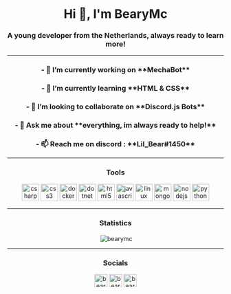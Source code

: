 <h1 align="center">Hi 👋, I'm BearyMc</h1>
<h3 align="center">A young developer from the Netherlands, always ready to learn more!</h3>

<hr>

<h3 align="center">- 🔭 I’m currently working on **MechaBot**</h3>

<h3 align="center">- 🌱 I’m currently learning **HTML & CSS**</h3>

<h3 align="center">- 👯 I’m looking to collaborate on **Discord.js Bots**</h3>

<h3 align="center">- 💬 Ask me about **everything, im always ready to help!**</h3>

<h3 align="center">- 📫 Reach me on discord : **Lil_Bear#1450**</h3>

<hr>

<h3 align="center">Tools</h3>
<p align="center"><img src="https://devicons.github.io/devicon/devicon.git/icons/csharp/csharp-original.svg" alt="csharp" width="40" height="40"/> <img src="https://devicons.github.io/devicon/devicon.git/icons/css3/css3-original-wordmark.svg" alt="css3" width="40" height="40"/> <img src="https://devicons.github.io/devicon/devicon.git/icons/docker/docker-original-wordmark.svg" alt="docker" width="40" height="40"/> <img src="https://devicons.github.io/devicon/devicon.git/icons/dot-net/dot-net-original-wordmark.svg" alt="dotnet" width="40" height="40"/> <img src="https://devicons.github.io/devicon/devicon.git/icons/html5/html5-original-wordmark.svg" alt="html5" width="40" height="40"/> <img src="https://devicons.github.io/devicon/devicon.git/icons/javascript/javascript-original.svg" alt="javascript" width="40" height="40"/> <img src="https://devicons.github.io/devicon/devicon.git/icons/linux/linux-original.svg" alt="linux" width="40" height="40"/> <img src="https://devicons.github.io/devicon/devicon.git/icons/mongodb/mongodb-original-wordmark.svg" alt="mongodb" width="40" height="40"/> <img src="https://devicons.github.io/devicon/devicon.git/icons/nodejs/nodejs-original-wordmark.svg" alt="nodejs" width="40" height="40"/> <img src="https://devicons.github.io/devicon/devicon.git/icons/python/python-original.svg" alt="python" width="40" height="40"/></p>

<hr>

<h3 align="center">Statistics</h3>
<p align="center">&nbsp;<img align="center" src="https://github-readme-stats.vercel.app/api?username=bearymc&show_icons=true" alt="bearymc" /></p>

<hr>

<h3 align="center">Socials</h3>
<p align="center">
<a href="https://dev.to/bearymc" target="blank"><img align="center" src="https://cdn.jsdelivr.net/npm/simple-icons@3.0.1/icons/dev-dot-to.svg" alt="bearymc" height="30" width="30" /></a>
<a href="https://twitter.com/beary,c" target="blank"><img align="center" src="https://cdn.jsdelivr.net/npm/simple-icons@3.0.1/icons/twitter.svg" alt="beary,c" height="30" width="30" /></a>
<a href="https://fb.com/bearymc" target="blank"><img align="center" src="https://cdn.jsdelivr.net/npm/simple-icons@3.0.1/icons/facebook.svg" alt="bearymc" height="30" width="30" /></a>
</p>
